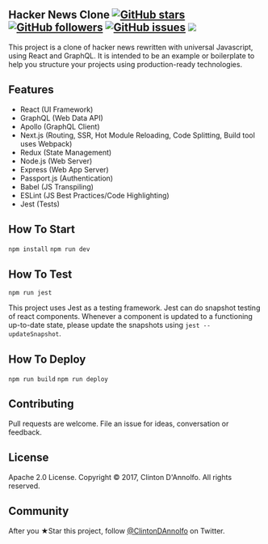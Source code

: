 ## Hacker News Clone  [![GitHub stars](https://img.shields.io/github/stars/clintonwoo/hackersnews-clone-react-graphql.svg?style=social&label=Star)](https://github.com/clintonwoo/hackersnews-clone-react-graphql/stargazers) [![GitHub followers](https://img.shields.io/github/followers/clintonwoo.svg?style=social&label=Follow)](https://github.com/clintonwoo/hackersnews-clone-react-graphql/) [![GitHub issues](https://img.shields.io/github/issues/clintonwoo/hackersnews-clone-react-graphql.svg)](https://github.com/clintonwoo/hackersnews-clone-react-graphql/issues) [![](https://img.shields.io/github/issues-pr-raw/clintonwoo/hackersnews-clone-react-graphql.svg)](https://github.com/clintonwoo/hackersnews-clone-react-graphql/pulls)

This project is a clone of hacker news rewritten with universal Javascript, using React and GraphQL. It is intended to be an example or boilerplate to help you structure your projects using production-ready technologies.

## Features
- React (UI Framework)
- GraphQL (Web Data API)
- Apollo (GraphQL Client)
- Next.js (Routing, SSR, Hot Module Reloading, Code Splitting, Build tool uses Webpack)
- Redux (State Management)
- Node.js (Web Server)
- Express (Web App Server)
- Passport.js (Authentication)
- Babel (JS Transpiling)
- ESLint (JS Best Practices/Code Highlighting)
- Jest (Tests)

## How To Start

`npm install`
`npm run dev`

## How To Test

`npm run jest`

This project uses Jest as a testing framework. Jest can do snapshot testing of react components. Whenever a component is updated to a functioning up-to-date state, please update the snapshots using `jest --updateSnapshot`.

## How To Deploy

`npm run build`
`npm run deploy`

## Contributing
Pull requests are welcome. File an issue for ideas, conversation or feedback.

## License
Apache 2.0 License. Copyright © 2017, Clinton D'Annolfo. All rights reserved.

## Community
After you ★Star this project, follow [@ClintonDAnnolfo](https://twitter.com/clintondannolfo) on Twitter.
